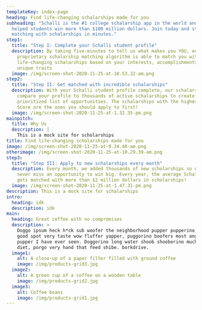 ```yaml
---
templateKey: index-page
heading: Find life-changing schalarships made for you
subheading: "Schalli is the #1 college schalarship app in the world and has
  helped students win more than $100 million dollars. Join today and start
  matching with schalarships in minutes."
step1:
  title: "Step I: Complete your Schalli student profile"
  description: By taking five-minutes to tell us what makes you YOU, our
    proprietary schalarship matching algorithm is able to match you with
    life-changing schalarships based on your interests, accomplishments, and
    unique traits
  image: /img/screen-shot-2020-11-25-at-10.53.32-am.png
step2:
  title: "Step II: Get matched with incredible schalarships"
  description: With your Schalli student profile complete, our schalarship AI will
    compare your profile to thousands of active schalarships to create a
    prioritized list of opportunities. The schalarships with the highest Schalli
    Score are the ones you should apply to first!
  image: /img/screen-shot-2020-11-25-at-1.32.35-pm.png
mainpitch:
  title: Why Us
  description: |
    This is a mock site for scholarships
title: Find life-changing scholarships made for you
image: /img/screen-shot-2020-11-25-at-9.34.48-am.png
otherimage: /img/screen-shot-2020-11-25-at-10.29.39-am.png
step3:
  title: "Step III: Apply to new schalarships every month"
  description: Every month, we added thousands of new scholarships so our members
    never miss an opportunity to win big. Every year, the average Schalli member
    gets matched with more than $2 million dollars in scholarships!
  image: /img/screen-shot-2020-11-25-at-1.47.31-pm.png
description: This is a mock site for schalarships
intro:
  heading: idk
  description: idk
main:
  heading: Great coffee with no compromises
  description: >
    Doggo ipsum heck h*ck sub woofer the neighborhood pupper pupperino, very
    good spot very taste wow fluffer yapper, puggorino boofers most angery
    pupper I have ever seen. Doggorino long water shoob shooberino much ruin
    diet, porgo very hand that feed shibe. borkdrive.
  image1:
    alt: A close-up of a paper filter filled with ground coffee
    image: /img/products-grid3.jpg
  image2:
    alt: A green cup of a coffee on a wooden table
    image: /img/products-grid2.jpg
  image3:
    alt: Coffee beans
    image: /img/products-grid1.jpg
---
```

